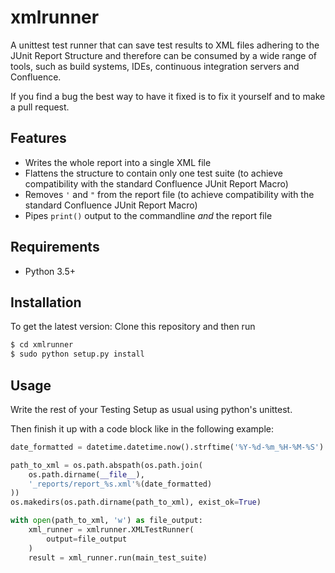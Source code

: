 # xmlrunner

A unittest test runner that can save test results to XML files adhering to the JUnit Report
Structure and therefore can be consumed by a wide range of tools, such as build systems, IDEs,
continuous integration servers and Confluence.

If you find a bug the best way to have it fixed is to fix it yourself and to make a pull request.


## Features

- Writes the whole report into a single XML file
- Flattens the structure to contain only one test suite (to achieve compatibility with the standard
Confluence JUnit Report Macro)
- Removes `'` and `"` from the report file (to achieve compatibility with the standard Confluence
JUnit Report Macro)
- Pipes `print()` output to the commandline _and_ the report file


## Requirements

- Python 3.5+


## Installation

To get the latest version: Clone this repository and then run

````bash
$ cd xmlrunner
$ sudo python setup.py install
````

## Usage

Write the rest of your Testing Setup as usual using python's unittest.

Then finish it up with a code block like in the following example:

````python
date_formatted = datetime.datetime.now().strftime('%Y-%d-%m_%H-%M-%S')

path_to_xml = os.path.abspath(os.path.join(
    os.path.dirname(__file__),
    '_reports/report_%s.xml'%(date_formatted)
))
os.makedirs(os.path.dirname(path_to_xml), exist_ok=True)

with open(path_to_xml, 'w') as file_output:
    xml_runner = xmlrunner.XMLTestRunner(
        output=file_output
    )
    result = xml_runner.run(main_test_suite)
````
